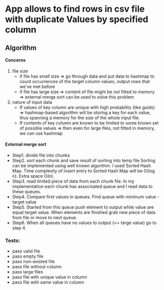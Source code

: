 # App allows to find rows in csv file with duplicate Values by specified column 

## Algorithm

#### Concerns
1. file size 
   - if file has small size => go through data and put data to hashmap to count occurrences of the target column values, output rows that we've met before
   - if file has large size => content of file might be not fitted to memory => external merge sort can be used to solve this problem
2. nature of input data
    - If values of key column are unique with high probability (like guids) =>  hashmap-based algorithm will be storing a key for each value, thus spanning a memory for the size of the whole input file.
    - If contents of key column are known to be limited to some known set of possible values => then even for large files, not fitted in memory, we can use hashmap
    

#### External merge sort
- Step1. divide file into chunks
- Step2. sort each chunk and save result of sorting into temp file
		 Sorting can be implemented using well known algorithm. I used Sorted Hash Map. Time complexity of insert entry to Sorted Hash Map will be O(log n). Extra space O(n).
- Step3. read limited piece of data from each chunk file. In my implementation each chunk has associsated queue and I read data to these queues.
- Step4. Compare first values in queues. Find queue with minimum value - target value
- Step5. Started from this queue push element to output while value are equal target value. When elements are finished grab new piece of data from file or move to next queue. 
- Step6. When all queues have no values to output (== targe value) go to step 4. 

### Tests:
- pass valid file 
- pass empty file
- pass non-existed file
- pass file without column
- pass large files
- pass file with unique value in column
- pass file with same value in column
